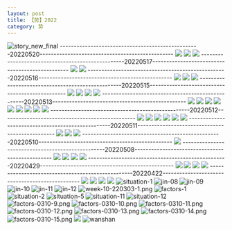 ```yaml
---
layout: post
title: 【势】2022
category: 势
---
```

![story_new_final](http://rjbwi03xh.hd-bkt.clouddn.com/img/story_new_final_0322.png)
--------------------------------------------------20220520------------------------------------------------
![](http://rjbwd52rw.hd-bkt.clouddn.com/img/factors-220520-1.jpg)
![](http://rjbwd52rw.hd-bkt.clouddn.com/img/factors-220520-3.jpg)
![](http://rjbwd52rw.hd-bkt.clouddn.com/img/factors-220520-5.jpg)
--------------------------------------------------20220517------------------------------------------------
![](http://rjbwd52rw.hd-bkt.clouddn.com/img/factors-220517-1.jpg)
![](http://rjbwd52rw.hd-bkt.clouddn.com/img/factors-220517-2.jpg)
--------------------------------------------------20220516------------------------------------------------
![](http://rjbwd52rw.hd-bkt.clouddn.com/img/factors-220516-1.jpg)
![](http://rjbwd52rw.hd-bkt.clouddn.com/img/factors-220516-2.jpg)
![](http://rjbwd52rw.hd-bkt.clouddn.com/img/factors-220516-3.jpg)
--------------------------------------------------20220515------------------------------------------------
![](http://rjbwd52rw.hd-bkt.clouddn.com/img/factors-220515-new-1.jpg)
![](http://rjbwd52rw.hd-bkt.clouddn.com/img/factors-220515-new-2.jpg)
![](http://rjbwd52rw.hd-bkt.clouddn.com/img/factors-220515-new-3.jpg)
![](http://rjbwd52rw.hd-bkt.clouddn.com/img/factors-220515-new-4.jpg)
--------------------------------------------------20220513------------------------------------------------
![](http://rjbwd52rw.hd-bkt.clouddn.com/img/situation-220512-1.jpg)
![](http://rjbwd52rw.hd-bkt.clouddn.com/img/situation-220512-2.jpg)
![](http://rjbwd52rw.hd-bkt.clouddn.com/img/situation-220512-3.jpg)
![](http://rjbwd52rw.hd-bkt.clouddn.com/img/situation-220512-4.jpg)
![](http://rjbwd52rw.hd-bkt.clouddn.com/img/situation-220512-5.jpg)
![](http://rjbwd52rw.hd-bkt.clouddn.com/img/situation-220512-6.jpg)
![](http://rjbwd52rw.hd-bkt.clouddn.com/img/situation-220512-7.jpg)
![](http://rjbwd52rw.hd-bkt.clouddn.com/img/situation-220512-8.jpg)
![](http://rjbwd52rw.hd-bkt.clouddn.com/img/situation-220512-9.jpg)
--------------------------------------------------20220512------------------------------------------------
![](http://rjbwd52rw.hd-bkt.clouddn.com/img/factors-220512-1.png)
![](http://rjbwd52rw.hd-bkt.clouddn.com/img/factors-220512-2.png)
![](http://rjbwd52rw.hd-bkt.clouddn.com/img/factors-220512-3.png)
![](http://rjbwd52rw.hd-bkt.clouddn.com/img/factors-220512-4.png)
![](http://rjbwd52rw.hd-bkt.clouddn.com/img/factors-220512-5.png)
![](http://rjbwd52rw.hd-bkt.clouddn.com/img/factors-220512-6.png)
--------------------------------------------------20220511------------------------------------------------
![](http://rjbwd52rw.hd-bkt.clouddn.com/img/factors-220511-1.png)
![](http://rjbwd52rw.hd-bkt.clouddn.com/img/factors-220511-2.png)
![](http://rjbwd52rw.hd-bkt.clouddn.com/img/factors-220511-3.png)
--------------------------------------------------20220510------------------------------------------------
![](http://rjbwd52rw.hd-bkt.clouddn.com/img/factors-220510-1.png)
--------------------------------------------------20220508------------------------------------------------
![](http://rjbwd52rw.hd-bkt.clouddn.com/img/factors-220508-1.jpg)
![](http://rjbwd52rw.hd-bkt.clouddn.com/img/factors-220508-2.jpg)
![](http://rjbwd52rw.hd-bkt.clouddn.com/img/factors-220508-3.jpg)
![](http://rjbwd52rw.hd-bkt.clouddn.com/img/factors-220508-4.jpg)
--------------------------------------------------20220429------------------------------------------------
![](http://rjbwd52rw.hd-bkt.clouddn.com/img/factors-220429-1.png)
![](http://rjbwd52rw.hd-bkt.clouddn.com/img/factors-220429-2.png)
![](http://rjbwi03xh.hd-bkt.clouddn.com/img/situation-0316-2.png)
![](http://rjbwi03xh.hd-bkt.clouddn.com/img/situation-0316-1.png)
--------------------------------------------------20220422------------------------------------------------
![](http://rjbwd52rw.hd-bkt.clouddn.com/img/factors-220422-1.png)
![](http://rjbwd52rw.hd-bkt.clouddn.com/img/factors-220422-2.png)
![](http://rjbwd52rw.hd-bkt.clouddn.com/img/factors-220422-3.png)
![](http://rjbwd52rw.hd-bkt.clouddn.com/img/factors-220422-4.png)
![situation-1](http://rjbwi03xh.hd-bkt.clouddn.com/img/situation-1.PNG)
![jin-08](http://rjbwi03xh.hd-bkt.clouddn.com/img/jin-8.png)
![jin-09](http://rjbwi03xh.hd-bkt.clouddn.com/img/jin-9.png)
![jin-10](http://rjbwi03xh.hd-bkt.clouddn.com/img/jin-10.png)
![jin-11](http://rjbwi03xh.hd-bkt.clouddn.com/img/jin-11.png)
![jin-12](http://rjbwi03xh.hd-bkt.clouddn.com/img/jin-12.png)
![week-10-220303-1.png](http://rjbwi03xh.hd-bkt.clouddn.com/img/week-10-220303-1.png)
![factors-1](http://rjbwi03xh.hd-bkt.clouddn.com/img/factors-1.png)
![situation-2](http://rjbwi03xh.hd-bkt.clouddn.com/img/situation-2.png)
![situation-5](http://rjbwi03xh.hd-bkt.clouddn.com/img/situation-5.png)
![situation-11](http://rjbwi03xh.hd-bkt.clouddn.com/img/situation-11.png)
![situation-12](http://rjbwi03xh.hd-bkt.clouddn.com/img/situation-12.png)
![factors-0310-9.png](http://rjbwi03xh.hd-bkt.clouddn.com/img/factors-0310-9.png)
![factors-0310-10.png](http://rjbwi03xh.hd-bkt.clouddn.com/img/factors-0310-10.png)
![factors-0310-11.png](http://rjbwi03xh.hd-bkt.clouddn.com/img/factors-0310-11.png)
![factors-0310-12.png](http://rjbwi03xh.hd-bkt.clouddn.com/img/factors-0310-12.png)
![factors-0310-13.png](http://rjbwi03xh.hd-bkt.clouddn.com/img/factors-0310-13.png)
![factors-0310-14.png](http://rjbwi03xh.hd-bkt.clouddn.com/img/factors-0310-14.png)
![factors-0310-15.png](http://rjbwi03xh.hd-bkt.clouddn.com/img/factors-0310-15.png)
![](http://rjbwi03xh.hd-bkt.clouddn.com/img/situation-220418-1.jpg)
![wanshan](http://rjbwi03xh.hd-bkt.clouddn.com/img/wanshan.png)



  



